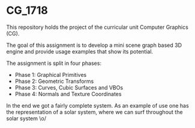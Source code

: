 # CG_1718

This repository holds the project of the curricular unit Computer Graphics (CG).

The goal of this assignment is to develop a mini scene graph based 3D engine and provide usage examples that show its potential.

The assignment is split in four phases:
- Phase 1: Graphical Primitives
- Phase 2: Geometric Transforms
- Phase 3: Curves, Cubic Surfaces and VBOs
- Phase 4: Normals and Texture Coordinates

In the end we got a fairly complete system. As an example of use one has the representation of a solar system, where we can surf throughout the solar system \o/
